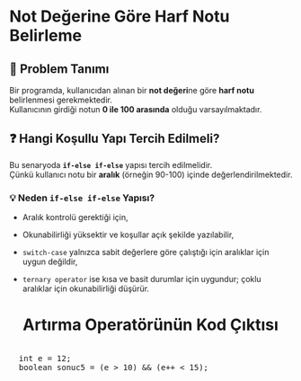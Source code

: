 #  Not Değerine Göre Harf Notu Belirleme

## 📌 Problem Tanımı
Bir programda, kullanıcıdan alınan bir **not değeri**ne göre **harf notu** belirlenmesi gerekmektedir.  
Kullanıcının girdiği notun **0 ile 100 arasında** olduğu varsayılmaktadır.

## ❓ Hangi Koşullu Yapı Tercih Edilmeli?

Bu senaryoda **`if-else if-else`** yapısı tercih edilmelidir.  
Çünkü kullanıcı notu bir **aralık** (örneğin 90-100) içinde değerlendirilmektedir.

### 💡 Neden `if-else if-else` Yapısı?
- Aralık kontrolü gerektiği için,
- Okunabilirliği yüksektir ve koşullar açık şekilde yazılabilir,
- `switch-case` yalnızca sabit değerlere göre çalıştığı için aralıklar için uygun değildir,
- `ternary operator` ise kısa ve basit durumlar için uygundur; çoklu aralıklar için okunabilirliği düşürür.

  # Artırma Operatörünün Kod Çıktısı
<pre> 
  int e = 12;
  boolean sonuc5 = (e > 10) && (e++ < 15);  
</pre>
